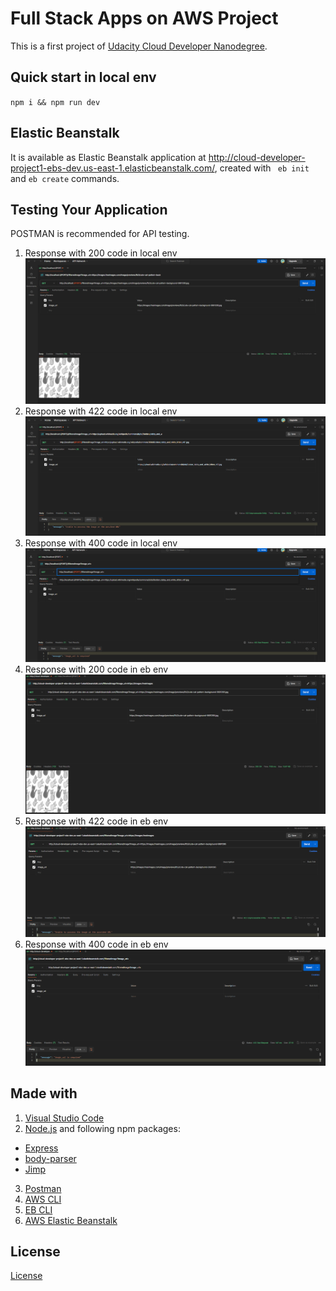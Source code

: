 # Full Stack Apps on AWS Project

This is a first project of [Udacity Cloud Developer Nanodegree](https://www.udacity.com/course/cloud-developer-nanodegree--nd9990).

## Quick start in local env

`npm i && npm run dev`

## Elastic Beanstalk

It is available as Elastic Beanstalk application at http://cloud-developer-project1-ebs-dev.us-east-1.elasticbeanstalk.com/, created with ` eb init` and `eb create` commands.

## Testing Your Application

POSTMAN is recommended for API testing.

1. Response with 200 code in local env ![filteredimage](./images/filteredimage200.png)
2. Response with 422 code in local env ![filteredimage](./images/filteredimage422.png)
3. Response with 400 code in local env ![filteredimage](./images/filteredimage400.png)
4. Response with 200 code in eb env ![filteredimage](./images/ebs200.png)
5. Response with 422 code in eb env ![filteredimage](./images/ebs422.png)
6. Response with 400 code in eb env ![filteredimage](./images/ebs400.png)

## Made with

1. [Visual Studio Code](https://code.visualstudio.com/)
2. [Node.js](https://nodejs.org/en) and following npm packages:

- [Express](https://expressjs.com/)
- [body-parser](https://www.npmjs.com/package/body-parser)
- [Jimp](https://github.com/jimp-dev/jimp)

3. [Postman](https://www.postman.com/)
4. [AWS CLI](https://aws.amazon.com/cli/)
5. [EB CLI](https://docs.aws.amazon.com/elasticbeanstalk/latest/dg/eb-cli3.html)
6. [AWS Elastic Beanstalk](https://docs.aws.amazon.com/elasticbeanstalk/latest/dg/Welcome.html)

## License

[License](LICENSE.txt)
